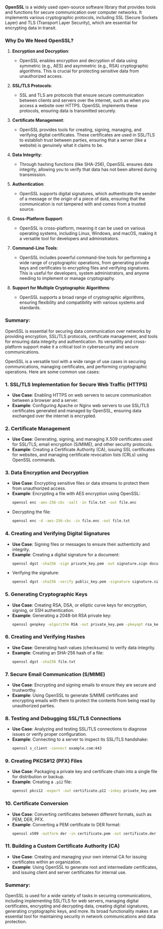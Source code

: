**OpenSSL** is a widely used open-source software library that provides tools and functions for secure communication over computer networks. It implements various cryptographic protocols, including SSL (Secure Sockets Layer) and TLS (Transport Layer Security), which are essential for encrypting data in transit.

### Why Do We Need OpenSSL?

1. **Encryption and Decryption**:
   - OpenSSL enables encryption and decryption of data using symmetric (e.g., AES) and asymmetric (e.g., RSA) cryptographic algorithms. This is crucial for protecting sensitive data from unauthorized access.

2. **SSL/TLS Protocols**:
   - SSL and TLS are protocols that ensure secure communication between clients and servers over the internet, such as when you access a website over HTTPS. OpenSSL implements these protocols, ensuring data is transmitted securely.

3. **Certificate Management**:
   - OpenSSL provides tools for creating, signing, managing, and verifying digital certificates. These certificates are used in SSL/TLS to establish trust between parties, ensuring that a server (like a website) is genuinely what it claims to be.

4. **Data Integrity**:
   - Through hashing functions (like SHA-256), OpenSSL ensures data integrity, allowing you to verify that data has not been altered during transmission.

5. **Authentication**:
   - OpenSSL supports digital signatures, which authenticate the sender of a message or the origin of a piece of data, ensuring that the communication is not tampered with and comes from a trusted source.

6. **Cross-Platform Support**:
   - OpenSSL is cross-platform, meaning it can be used on various operating systems, including Linux, Windows, and macOS, making it a versatile tool for developers and administrators.

7. **Command-Line Tools**:
   - OpenSSL includes powerful command-line tools for performing a wide range of cryptographic operations, from generating private keys and certificates to encrypting files and verifying signatures. This is useful for developers, system administrators, and anyone needing to implement or manage cryptography.

8. **Support for Multiple Cryptographic Algorithms**:
   - OpenSSL supports a broad range of cryptographic algorithms, ensuring flexibility and compatibility with various systems and standards.

### Summary:
OpenSSL is essential for securing data communication over networks by providing encryption, SSL/TLS protocols, certificate management, and tools for ensuring data integrity and authentication. Its versatility and cross-platform support make it a critical tool in cybersecurity and secure communications.

OpenSSL is a versatile tool with a wide range of use cases in securing communications, managing certificates, and performing cryptographic operations. Here are some common use cases:

### 1. **SSL/TLS Implementation for Secure Web Traffic (HTTPS)**
   - **Use Case**: Enabling HTTPS on web servers to secure communication between a browser and a server.
   - **Example**: Configuring Apache or Nginx web servers to use SSL/TLS certificates generated and managed by OpenSSL, ensuring data exchanged over the internet is encrypted.

### 2. **Certificate Management**
   - **Use Case**: Generating, signing, and managing X.509 certificates used for SSL/TLS, email encryption (S/MIME), and other security protocols.
   - **Example**: Creating a Certificate Authority (CA), issuing SSL certificates for websites, and managing certificate revocation lists (CRLs) using OpenSSL commands.

### 3. **Data Encryption and Decryption**
   - **Use Case**: Encrypting sensitive files or data streams to protect them from unauthorized access.
   - **Example**: Encrypting a file with AES encryption using OpenSSL:
     ```bash
     openssl enc -aes-256-cbc -salt -in file.txt -out file.enc
     ```
   - Decrypting the file:
     ```bash
     openssl enc -d -aes-256-cbc -in file.enc -out file.txt
     ```

### 4. **Creating and Verifying Digital Signatures**
   - **Use Case**: Signing files or messages to ensure their authenticity and integrity.
   - **Example**: Creating a digital signature for a document:
     ```bash
     openssl dgst -sha256 -sign private_key.pem -out signature.sign document.txt
     ```
   - Verifying the signature:
     ```bash
     openssl dgst -sha256 -verify public_key.pem -signature signature.sign document.txt
     ```

### 5. **Generating Cryptographic Keys**
   - **Use Case**: Creating RSA, DSA, or elliptic curve keys for encryption, signing, or SSH authentication.
   - **Example**: Generating a 2048-bit RSA private key:
     ```bash
     openssl genpkey -algorithm RSA -out private_key.pem -pkeyopt rsa_keygen_bits:2048
     ```

### 6. **Creating and Verifying Hashes**
   - **Use Case**: Generating hash values (checksums) to verify data integrity.
   - **Example**: Creating an SHA-256 hash of a file:
     ```bash
     openssl dgst -sha256 file.txt
     ```

### 7. **Secure Email Communication (S/MIME)**
   - **Use Case**: Encrypting and signing emails to ensure they are secure and trustworthy.
   - **Example**: Using OpenSSL to generate S/MIME certificates and encrypting emails with them to protect the contents from being read by unauthorized parties.

### 8. **Testing and Debugging SSL/TLS Connections**
   - **Use Case**: Analyzing and testing SSL/TLS connections to diagnose issues or verify proper configuration.
   - **Example**: Connecting to a server to inspect its SSL/TLS handshake:
     ```bash
     openssl s_client -connect example.com:443
     ```

### 9. **Creating PKCS#12 (PFX) Files**
   - **Use Case**: Packaging a private key and certificate chain into a single file for distribution or backup.
   - **Example**: Creating a `.p12` file:
     ```bash
     openssl pkcs12 -export -out certificate.p12 -inkey private_key.pem -in certificate.crt -certfile ca_bundle.crt
     ```

### 10. **Certificate Conversion**
   - **Use Case**: Converting certificates between different formats, such as PEM, DER, PFX.
   - **Example**: Converting a PEM certificate to DER format:
     ```bash
     openssl x509 -outform der -in certificate.pem -out certificate.der
     ```

### 11. **Building a Custom Certificate Authority (CA)**
   - **Use Case**: Creating and managing your own internal CA for issuing certificates within an organization.
   - **Example**: Using OpenSSL to generate root and intermediate certificates, and issuing client and server certificates for internal use.

### Summary:
OpenSSL is used for a wide variety of tasks in securing communications, including implementing SSL/TLS for web servers, managing digital certificates, encrypting and decrypting data, creating digital signatures, generating cryptographic keys, and more. Its broad functionality makes it an essential tool for maintaining security in network communications and data protection.
